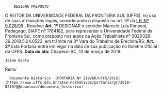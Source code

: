         DESIGNA PREPOSTO  

 O REITOR DA UNIVERSIDADE FEDERAL DA FRONTEIRA SUL (UFFS), no uso de suas atribuições legais, considerando o disposto no art. 5º da [LEI Nº 9.028/95](http://www.planalto.gov.br/ccivil_03/leis/l9028.htm)  , Resolve:   **Art. 1º** DESIGNAR o servidor Marcelo Luis Ronsoni, Pedagogo, SIAPE nº 1764182, para representar a Universidade Federal da Fronteira Sul, como preposto nos autos da Ação Trabalhista nº 0020026-39.2018.5.04.0523, em trâmite na 3ª Vara do Trabalho de Erechim/RS.   **Art. 2º** Esta Portaria entra em vigor na data de sua publicação no Boletim Oficial da UFFS.      **Data do ato:** Chapecó-SC, 12 de março de 2018.   
 

    Jaime Giolo   
 Reitor 

      Documento Histórico  [PORTARIA Nº 219/GR/UFFS/2018](https://www.uffs.edu.br/atos-normativos/portaria/gr/2018-0219/@@download/documento_historico)     
      